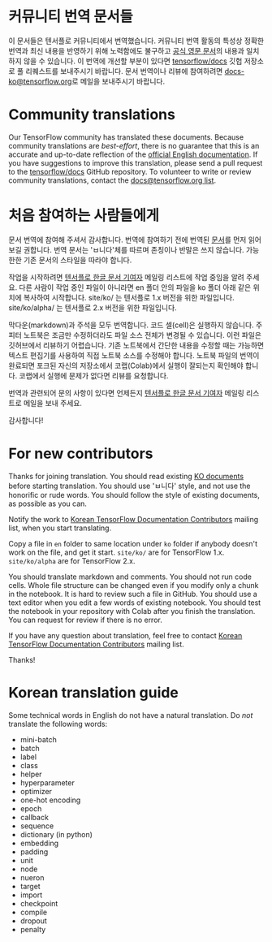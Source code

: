 # 커뮤니티 번역 문서들

이 문서들은 텐서플로 커뮤니티에서 번역했습니다. 커뮤니티 번역 활동의 특성상 정확한 번역과 최신 내용을 반영하기 위해 노력함에도 불구하고
[공식 영문 문서](https://www.tensorflow.org/?hl=en)의 내용과 일치하지 않을 수 있습니다. 이 번역에 개선할 부분이
있다면 [tensorflow/docs](https://github.com/tensorflow/docs) 깃헙 저장소로 풀 리퀘스트를 보내주시기
바랍니다. 문서 번역이나 리뷰에 참여하려면
[docs-ko@tensorflow.org](https://groups.google.com/a/tensorflow.org/forum/#!forum/docs-ko)로
메일을 보내주시기 바랍니다.

# Community translations

Our TensorFlow community has translated these documents. Because community
translations are *best-effort*, there is no guarantee that this is an accurate
and up-to-date reflection of the
[official English documentation](https://www.tensorflow.org/?hl=en). 
If you have suggestions to improve this translation, please send a pull request 
to the [tensorflow/docs](https://github.com/tensorflow/docs) GitHub repository. 
To volunteer to write or review community translations, contact the
[docs@tensorflow.org list](https://groups.google.com/a/tensorflow.org/forum/#!forum/docs).

# 처음 참여하는 사람들에게

문서 번역에 참여해 주셔서 감사합니다.
번역에 참여하기 전에 번역된 [문서](https://github.com/tensorflow/docs/tree/master/site/ko)를
먼저 읽어 보길 권합니다.
번역 문서는 'ㅂ니다'체를 따르며 존칭이나 반말은 쓰지 않습니다.
가능한한 기존 문서의 스타일을 따라야 합니다. 

작업을 시작하려면 [텐서플로 한글 문서 기여자](https://groups.google.com/a/tensorflow.org/forum/#!forum/docs-ko)
메일링 리스트에 작업 중임을 알려 주세요.
다른 사람이 작업 중인 파일이 아니라면 en 폴더 안의 파일을 ko 폴더 아래 같은 위치에 복사하여 시작합니다.
site/ko/ 는 텐서플로 1.x 버전을 위한 파일입니다.
site/ko/alpha/ 는 텐서플로 2.x 버전을 위한 파일입니다.

막다운(markdown)과 주석을 모두 번역합니다. 코드 셀(cell)은 실행하지 않습니다.
주피터 노트북은 조금만 수정하더라도 파일 소스 전체가 변경될 수 있습니다.
이런 파일은 깃허브에서 리뷰하기 어렵습니다.
기존 노트북에서 간단한 내용을 수정할 때는 가능하면 텍스트 편집기를 사용하여 직접 노트북 소스를 수정해야 합니다. 
노트북 파일의 번역이 완료되면 포크된 자신의 저장소에서 코랩(Colab)에서 실행이 잘되는지 확인해야 합니다.
코랩에서 실행에 문제가 없다면 리뷰를 요청합니다.

번역과 관련되어 문의 사항이 있다면 언제든지
[텐서플로 한글 문서 기여자](https://groups.google.com/a/tensorflow.org/forum/#!forum/docs-ko)
메일링 리스트로 메일을 보내 주세요.

감사합니다!

# For new contributors

Thanks for joining translation.
You should read existing [KO documents](https://github.com/tensorflow/docs/tree/master/site/ko)
before starting translation.
You should use 'ㅂ니다' style, and not use the honorific or rude words.
You should follow the style of existing documents, as possible as you can.

Notify the work to [Korean TensorFlow Documentation Contributors](https://groups.google.com/a/tensorflow.org/forum/#!forum/docs-ko) mailing list, when you start translating.

Copy a file in `en` folder to same location under `ko` folder if anybody doesn't work on the file,
and get it start.
`site/ko/` are for TensorFlow 1.x.
`site/ko/alpha` are for TensorFlow 2.x.

You should translate markdown and comments. You should not run code cells.
Whole file structure can be changed even if you modify only a chunk in the notebook.
It is hard to review such a file in GitHub.
You should use a text editor when you edit a few words of existing notebook.
You should test the notebook in your repository with Colab after you finish the translation.
You can request for review if there is no error.

If you have any question about translation, feel free to contact
[Korean TensorFlow Documentation Contributors](https://groups.google.com/a/tensorflow.org/forum/#!forum/docs-ko)
mailing list.

Thanks!

# Korean translation guide

Some technical words in English do not have a natural translation. Do *not*
translate the following words:

*   mini-batch
*   batch
*   label
*   class
*   helper
*   hyperparameter
*   optimizer
*   one-hot encoding
*   epoch
*   callback
*   sequence
*   dictionary (in python)
*   embedding
*   padding
*   unit
*   node
*   nueron
*   target
*   import
*   checkpoint
*   compile
*   dropout
*   penalty
